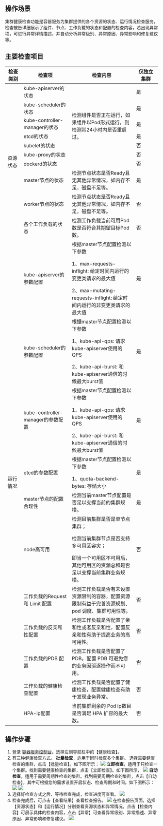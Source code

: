 ## 操作场景
集群健康检查功能是容器服务为集群提供的各个资源的状态、运行情况检查服务，检查被告详细展示了组件、节点、工作负载的状态和配置的检查内容，若出现异常项，可进行异常详情描述，并自动分析异常级别、异常原因、异常影响和修复建议等。

## 主要检查项目
<table>

<thead>
<tr>
<th width="10%">检查类别</th>
<th width="30%">检查项</th>
<th width="40%">检查内容</th>
<th width="15%">仅独立集群</th>
</tr>
</thead>

<tbody>

<tr>
<td rowspan=10>资源状态</td>
<td> kube-apiserver的状态</td>
<td rowspan=7> 检测组件是否正在运行，如果组件以Pod形式运行，则检测其24小时内是否重启过。</td>
<td> 是</td>
</tr>

<tr>
<td> kube-scheduler的状态</td>
<td> 是</td>
</tr>

<tr>
<td> kube-controller-manager的状态</td>
<td> 是</td>
</tr>

<tr>
<td> etcd的状态</td>
<td> 是</td>
</tr>

<tr>
<td> kubelet的状态</td>
<td> 否</td>
</tr>

<tr>
<td> kube-proxy的状态</td>
<td> 否</td>
</tr>

<tr>
<td> dockerd的状态</td>
<td> 否</td>
</tr>

<tr>
<td> master节点的状态</td>
<td> 检测节点状态是否Ready且无其他异常情况，如内存不足，磁盘不足等。</td>
<td> 是</td>
</tr>

<tr>
<td> worker节点的状态</td>
<td> 检测节点状态是否Ready且无其他异常情况，如内存不足，磁盘不足等。</td>
<td> 否</td>
</tr>

<tr>
<td> 各个工作负载的状态</td>
<td> 检测工作负载当前可用Pod数是否符合其期望目标Pod数。</td>
<td> 否</td>
</tr>

<tr>
<td rowspan=14>运行情况</td>
<td> kube-apiserver的参数配置</td>
<td> 根据master节点配置检测以下参数<ul></ul>
1、max-requests-inflight: 给定时间内运行的变更类请求的最大值<ul></ul>
2、max-mutating-requests-inflight: 给定时间内运行的非变更类请求的最大值</td>
<td> 是</td>
</tr>

<tr>
<td> kube-scheduler的参数配置</td>
<td> 根据master节点配置检测以下参数<ul></ul>
1、kube-api-qps: 请求kube-apiserver使用的QPS<ul></ul>
2、kube-api-burst: 和kube-apiserver通信的时候最大burst值</td>
<td> 是</td>
</tr>

<tr>
<td> kube-controller-manager的参数配置</td>
<td> 根据master节点配置检测以下参数<ul></ul>
1、kube-api-qps: 请求kube-apiserver使用的QPS<ul></ul>
2、kube-api-burst: 和kube-apiserver通信的时候最大burst值</td>
<td> 是</td>
</tr>

<tr>
<td> etcd的参数配置</td>
<td> 根据master节点配置检测以下参数<ul></ul>
1、quota-backend-bytes: 存储大小</td>
<td> 是</td>
</tr>


<tr>
<td> master节点的配置合理性</td>
<td> 检测当前master节点配置是否足以支撑当前的集群规模。</td>
<td> 是</td>
</tr>

<tr>
<td> node高可用</td>
<td> 检测目前集群是否是单节点集群；<ul></ul>
检测当前集群节点是否支持多可用区容灾；<ul></ul>
即当一个可用区不可用后，其他可用区的资源总和是否足以支撑当前集群业务规模。</td>
<td> 否</td>
</tr>

<tr>
<td> 工作负载的Request 和 Limit 配置</td>
<td> 检测工作负载是否有未设置资源限制的容器，配置资源限制有益于完善资源规划、pod 调度、集群可用性等。</td>
<td> 否</td>
</tr>

<tr>
<td>工作负载的反亲和性配置</td>
<td> 检测工作负载是否配置了亲和性或者反亲和性，配置反亲和性有助于提高业务的高可用性。</td>
<td> 否</td>
</tr>

<tr>
<td> 工作负载的PDB 配置</td>
<td> 检测工作负载是否配置了 PDB，配置 PDB 可避免您的业务因驱逐操作而不可用。</td>
<td> 否</td>
</tr>

<tr>
<td> 工作负载的健康检查配置</td>
<td> 检测工作负载是否配置了健康检查，配置健康检查有助于发现业务异常。</td>
<td> 否</td>
</tr>

<tr>
<td> HPA-ip配置</td>
<td> 当前集群剩余的 Pod ip数目是否满足 HPA 扩容的最大数。</td>
<td> 否</td>
</tr>



</tr>
</tr>
</tbody></table>

## 操作步骤
1. 登录 [容器服务控制台](https://console.cloud.tencent.com/tke2)，选择左侧导航栏中的【健康检查】。
2. 有三种健康检查方式。
**批量检查**，适用于同时检查多个集群。
选择需要健康检查的集群，点击【批量检查】。如下图所示：
![](https://main.qcloudimg.com/raw/e782264955c22b49b0b615c925e902d1.png)
**立即检查**，适用于只检查一个集群。找到需要健康检查的集群，点击【立即检查】。如下图所示，
![](https://main.qcloudimg.com/raw/7e23d624112de08c13aa59b767933668.png)
**自动检查**，适用于需要周期性检查的集群。找到需要周期检查的集群，点击【自动检查】，其中可根据您的需求设置开启状态、检查周期和时间。如下图所示：
![](https://main.qcloudimg.com/raw/665b7b467a603d12a76b125c03ad00c4.png)
![](https://main.qcloudimg.com/raw/3a45748c37134b198634067c82843a8c.png)
3. 选择好检查方式之后，等待检查完成，检查进度可查看。
![](https://main.qcloudimg.com/raw/05c6cc587d7a323463af9fe0452a816a.png)
4. 检查完成后，可点击【查看结果】查看检查报告。
![](https://main.qcloudimg.com/raw/6b496f3e7106293cbda0bd6c7184dda2.png)
在检查报告页面，选择【资源状态】和【运行情况】分别查看资源状态和异常情况，点击【检查内容】可展示具体的检查内容，点击【异常】可查看异常级别、异常描述、异常原因、异常影响和修复建议。
![](https://main.qcloudimg.com/raw/a39ada0b3a653282d5de7162a0920225.png)


